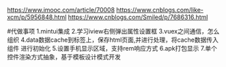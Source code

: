 https://www.imooc.com/article/70008
https://www.cnblogs.com/like-xcm/p/5956848.html
https://www.cnblogs.com/Smiled/p/7686316.html

#代做事项
1.mintui集成
2.学习iview右侧弹出属性设置框
3.vuex之间通信，怎么组织
4.data数据cache到标签上，保存html页面,并进行处理，将cache数据传入 组件 进行初始化
5.设置手机显示区域，支持rem响应方式
6.apk打包显示
7.单个控件渲染方式抽象，基于模板设计模式开发



